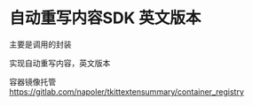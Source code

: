 # 自动重写内容SDK 英文版本

主要是调用的封装

实现自动重写内容，英文版本

容器镜像托管
https://gitlab.com/napoler/tkittextensummary/container_registry

